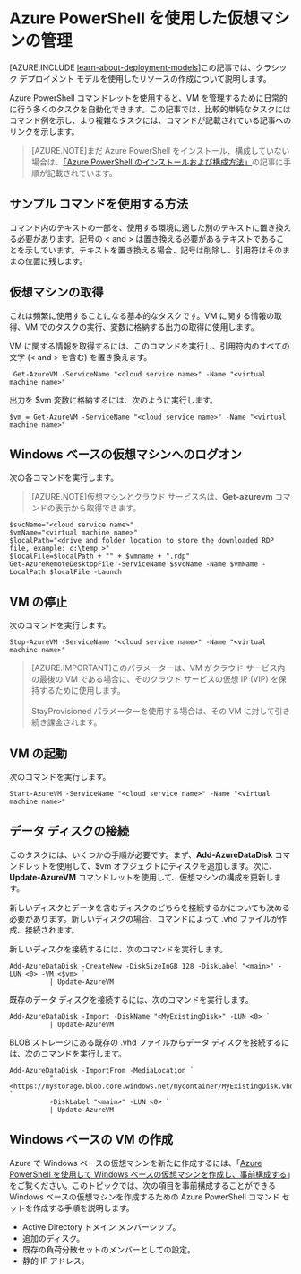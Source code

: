 <properties
   pageTitle="Azure PowerShell を使用した仮想マシンの管理 | Microsoft Azure"
   description="仮想マシンの管理タスクを自動化するのに使用できるコマンドについて説明します。"
   services="virtual-machines"
   documentationCenter="windows"
   authors="singhkay"
   manager="timlt"
   editor=""
   tags="azure-service-management"/>

   <tags
   ms.service="virtual-machines"
   ms.devlang="na"
   ms.topic="article"
   ms.tgt_pltfrm="vm-windows"
   ms.workload="infrastructure-services"
   ms.date="06/24/2015"
   ms.author="kasing"/>

# Azure PowerShell を使用した仮想マシンの管理

[AZURE.INCLUDE [learn-about-deployment-models](../../includes/learn-about-deployment-models-include.md)]この記事では、クラシック デプロイメント モデルを使用したリソースの作成について説明します。

Azure PowerShell コマンドレットを使用すると、VM を管理するために日常的に行う多くのタスクを自動化できます。この記事では、比較的単純なタスクにはコマンド例を示し、より複雑なタスクには、コマンドが記載されている記事へのリンクを示します。

>[AZURE.NOTE]まだ Azure PowerShell をインストール、構成していない場合は、[「Azure PowerShell のインストールおよび構成方法」](../install-configure-powershell.md)の記事に手順が記載されています。

## サンプル コマンドを使用する方法
コマンド内のテキストの一部を、使用する環境に適した別のテキストに置き換える必要があります。記号の < and > は置き換える必要があるテキストであることを示しています。テキストを置き換える場合、記号は削除し、引用符はそのままの位置に残します。

## 仮想マシンの取得
これは頻繁に使用することになる基本的なタスクです。VM に関する情報の取得、VM でのタスクの実行、変数に格納する出力の取得に使用します。

VM に関する情報を取得するには、このコマンドを実行し、引用符内のすべての文字 (< and > を含む) を置き換えます。

     Get-AzureVM -ServiceName "<cloud service name>" -Name "<virtual machine name>"

出力を $vm 変数に格納するには、次のように実行します。

    $vm = Get-AzureVM -ServiceName "<cloud service name>" -Name "<virtual machine name>"

## Windows ベースの仮想マシンへのログオン

次の各コマンドを実行します。

>[AZURE.NOTE]仮想マシンとクラウド サービス名は、**Get-azurevm** コマンドの表示から取得できます。
>
	$svcName="<cloud service name>"
	$vmName="<virtual machine name>"
	$localPath="<drive and folder location to store the downloaded RDP file, example: c:\temp >"
	$localFile=$localPath + "" + $vmname + ".rdp"
	Get-AzureRemoteDesktopFile -ServiceName $svcName -Name $vmName -LocalPath $localFile -Launch

## VM の停止

次のコマンドを実行します。

    Stop-AzureVM -ServiceName "<cloud service name>" -Name "<virtual machine name>"

>[AZURE.IMPORTANT]このパラメーターは、VM がクラウド サービス内の最後の VM である場合に、そのクラウド サービスの仮想 IP (VIP) を保持するために使用します。<br><br> StayProvisioned パラメーターを使用する場合は、その VM に対して引き続き課金されます。

## VM の起動

次のコマンドを実行します。

    Start-AzureVM -ServiceName "<cloud service name>" -Name "<virtual machine name>"

## データ ディスクの接続
このタスクには、いくつかの手順が必要です。まず、****Add-AzureDataDisk**** コマンドレットを使用して、$vm オブジェクトにディスクを追加します。次に、**Update-AzureVM** コマンドレットを使用して、仮想マシンの構成を更新します。

新しいディスクとデータを含むディスクのどちらを接続するかについても決める必要があります。新しいディスクの場合、コマンドによって .vhd ファイルが作成、接続されます。

新しいディスクを接続するには、次のコマンドを実行します。

    Add-AzureDataDisk -CreateNew -DiskSizeInGB 128 -DiskLabel "<main>" -LUN <0> -VM <$vm> `
              | Update-AzureVM

既存のデータ ディスクを接続するには、次のコマンドを実行します。

    Add-AzureDataDisk -Import -DiskName "<MyExistingDisk>" -LUN <0> `
              | Update-AzureVM

BLOB ストレージにある既存の .vhd ファイルからデータ ディスクを接続するには、次のコマンドを実行します。

    Add-AzureDataDisk -ImportFrom -MediaLocation `
              "<https://mystorage.blob.core.windows.net/mycontainer/MyExistingDisk.vhd>" `
              -DiskLabel "<main>" -LUN <0> `
              | Update-AzureVM

## Windows ベースの VM の作成

Azure で Windows ベースの仮想マシンを新たに作成するには、「[Azure PowerShell を使用して Windows ベースの仮想マシンを作成し、事前構成する](virtual-machines-ps-create-preconfigure-windows-vms.md)」をご覧ください。このトピックでは、次の項目を事前構成することができる Windows ベースの仮想マシンを作成するための Azure PowerShell コマンド セットを作成する手順を説明します。

- Active Directory ドメイン メンバーシップ。
- 追加のディスク。
- 既存の負荷分散セットのメンバーとしての設定。
- 静的 IP アドレス。

<!---HONumber=Oct15_HO2-->